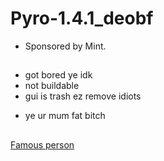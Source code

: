 # Pyro-1.4.1_deobf

* Sponsored by Mint.
##
- got bored ye idk
- not buildable
- gui is trash ez remove idiots
* ye ur mum fat bitch
##
[Famous person](https://www.youtube.com/channel/UCQTNW6i3K5nSFw7-fvnJ90A)
